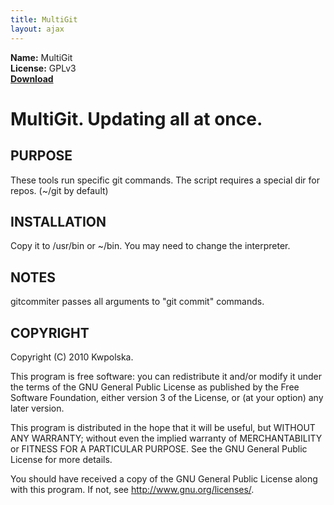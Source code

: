 ```yaml
---
title: MultiGit
layout: ajax
---
```

**Name:** MultiGit  
**License:** GPLv3  
**[Download](https://github.com/downloads/Kwpolska/kru/multigit.tar.gz)**

MultiGit.  Updating all at once.
==============

PURPOSE
-------
These tools run specific git commands.  The script requires a special dir for
repos.  (~/git by default)

INSTALLATION
------------
Copy it to /usr/bin or ~/bin.  You may need to change the interpreter.

NOTES
-----
gitcommiter passes all arguments to "git commit" commands.

COPYRIGHT
---------
Copyright (C) 2010 Kwpolska.

This program is free software: you can redistribute it and/or modify
it under the terms of the GNU General Public License as published by
the Free Software Foundation, either version 3 of the License, or
(at your option) any later version.

This program is distributed in the hope that it will be useful,
but WITHOUT ANY WARRANTY; without even the implied warranty of
MERCHANTABILITY or FITNESS FOR A PARTICULAR PURPOSE.  See the
GNU General Public License for more details.

You should have received a copy of the GNU General Public License
along with this program.  If not, see <http://www.gnu.org/licenses/>.
